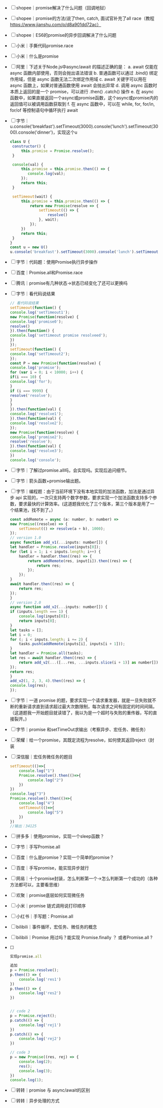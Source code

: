 - [ ] shopee｜promise解决了什么问题（回调地狱）

- [ ] shopee｜promise的方法(说了then, catch, 面试官补充了all race（教程 https://www.jianshu.com/p/d8a901dd72ac）

- [ ] shopee｜ES6的promise的异步回调解决了什么问题

- [ ] 小米｜手撕代码promise.race

- [ ] 小米｜什么是promise

- [ ] 阿里｜下述关于Node.js中async/await 的描述正确的是：
  a. await 仅能在 async 函数内部使用，否则会抛出语法错误
  b. 普通函数可以通过 .bind() 绑定作用域，但是 async 函数无法二次绑定作用域
  c. await 关键字可以用在 async 函数上，如果对普通函数使用 await 会抛出异常
  d. 调用 async 函数时本质上返回的是一个 promise，可以进行 .then() .catch() 操作
  e. 在 async 函数中，如果直接返回一个async或promise函数，这个async或promise内的返回值可以被调用函数获取到
  f. 在 async 函数中，可以在 while, for, for/in, for/of 等控制语句中循环执行 await

- [ ] 字节｜u.console('breakfast').setTimeout(3000).console('lunch').setTimeout(3000).console('dinner')，实现这个u

  ```javascript
  class U {
   constructor() {
       this.promise = Promise.resolve();
   }
  
   console(val) {
       this.promise = this.promise.then(() => {
          console.log(val); 
       });
       return this;
   }
  
   setTimeout(wait) {
       this.promise = this.promise.then(() => {
           return new Promise(resolve => {
               setTimeout(() => {
                   resolve()
               }, wait);
           });
       })
       return this;
   }
  }
  const u = new U()
  u.console('breakfast').setTimeout(3000).console('lunch').setTimeout(3000).console('dinner')
  ```

- [ ] 字节｜代码题：使用Promise执行异步操作

- [ ] 百度｜Promise.all和Promise.race

- [ ] 腾讯｜promise有几种状态→状态已经变化了还可以更换吗

- [ ] 字节｜看代码说结果

  ```javascript
  // 看代码说结果
  setTimeout(function() {
  console.log('setTimeout1');
  new Promise(function(resolve) {
  console.log('promise0');
  resolve()
  }).then(function() {
  console.log('settimeout promise resolveed');
  })
  });
  setTimeout(function() {
  console.log('setTimeout2');
  });
  const P = new Promise(function(resolve) {
  console.log('promise');
  for (var i = 0; i < 10000; i++) {
  if(i === 10) {
  console.log('for');
  }
  if (i === 9999) {
  resolve('resolve');
  }
  }
  }).then(function(val) {
  console.log('resolve1');
  }).then(function(val) {
  console.log('resolve2');
  });
  new Promise(function(resolve) {
  console.log('promise2');
  resolve('resolve');
  }).then(function(val) {
  console.log('resolve3');
  })
  console.log('console');
  
  ```

- [ ] 字节｜了解过promise.all吗，会实现吗。实现后追问细节。

- [ ] 字节｜箭头函数+promise输出题。

- [ ] 字节｜编程题：由于当前环境下没有本地实现的加法函数，加法是通过异步 api 实现的，一次只支持两个数字参数，要求实现一个加法函数支持多个参数，要求最快的计算效率。(这道题我优化了三个版本，第三个版本是用了一个结果池，找不到了。）

  ```javascript
  const addRemote = async (a: number, b: number) =>
  new Promise((resolve) => {
      setTimeout(() => resolve(a + b), 1000);
  });
  // version 1.0
  async function add_v1(...inputs: number[]) {
  let handler = Promise.resolve(inputs[0]);
  for (let i = 1; i < inputs.length; i++) {
      handler = handler.then((res) => {
          return addRemote(res, input[i]).then((res) => {
              return res;
          });
      });
  }
  await handler.then((res) => {
      return res;
  });
  }
  // version 2.0
  async function add_v2(...inputs: number[]) {
  if (inputs.length === 1) {
      console.log(inputs[0]);
      return inputs[0];
  }
  let tasks = [];
  let i = 0;
  for (; i < inputs.length; i += 2) {
      tasks.push(addRemote(inputs[i], inputs[i + 1]));
  }
  let handler = Promise.all(tasks);
  let res = await handler.then((res) => {
      return add_v2(...([...res, ...inputs.slice(i + 1)] as number[]));
  });
  return res;
  }
  add_v2(1, 2, 3, 4).then((res) => {
  console.log(res);
  });
  ```

- [ ] 字节｜一道 promise 的题，要求实现一个请求重发器，就是一旦失败就不断的重新请求直到请求超过最大次数限制，每次请求之间有固定的时间间隔，（这道题我一开始题目就读错了，我以为是一个超时与失败的重传器，写的直接裂开。)

- [ ] 字节｜promise 和setTimeOut求输出（考察异步、宏任务、微任务）

- [ ] 荣耀｜给一个promise，其既定流程为resolve，如何使其返回reject（封装

- [ ] 深信服｜宏任务微任务的题目

  ```javascript
  setTimeout(()=>{
      console.log("1")
      Promise.resolve().then(()=>{
          console.log("2")
      })
  })
  console.log("3")
  Promise.resolve().then(()=>{
      console.log("4")
      setTimeout(()=>{
          console.log("5")
      })
  })
  //输出：34125
  ```

- [ ] 拼多多｜使用promise，实现一个sleep函数？

- [ ] 字节｜手写Promise.all

- [ ] 百度｜什么是promise？实现一个简单的promise？

- [ ] 百度｜手写promise，能实现异步就行

- [ ] 网易｜十个promise封装，怎么判断第一个→怎么判断第一个成功的（各种方法都可以，主要看思维）

- [ ] 欢聚｜promise底层如何实现微任务

- [ ] 小米｜promise 链式调用说打印顺序

- [ ] 小红书｜手写题：Promise.all

- [ ] bilibili｜事件循环，宏任务、微任务的概念

- [ ] bilibili｜Promise 用过吗？能实现 Promise.finally ？ 或者Promise.all ? 

- [ ] ```javascript
  实现promise.all
  
  追加
  p = Promise.resolve();
  p.then(() => {
      console.log('res1')
  })
  p.then(() => {
      console.log('res2')
  })
  
  
  // code 2
  p = Promise.reject();
  p.catch(() => {
      console.log('rej1')
  })
  p.catch(() => {
      console.log('rej2')
  })
  
  // code 3 
  p = new Promise((res, rej) => {
      console.log(2);
      res();
      console.log(3);
  })
  console.log(1);
  ```

- [ ] 转转｜promise 与 async/await的区别

- [ ] 转转｜异步处理的方式

